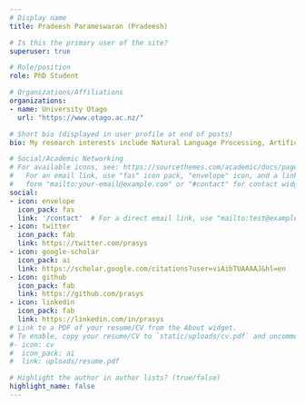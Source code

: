 ```yaml
---
# Display name
title: Pradeesh Parameswaran (Pradeesh)

# Is this the primary user of the site?
superuser: true

# Role/position
role: PhD Student 

# Organizations/Affiliations
organizations:
- name: University Otago
  url: "https://www.otago.ac.nz/"

# Short bio (displayed in user profile at end of posts)
bio: My research interests include Natural Language Processing, Artifical Inteligence, search engines and cloud computing.

# Social/Academic Networking
# For available icons, see: https://sourcethemes.com/academic/docs/page-builder/#icons
#   For an email link, use "fas" icon pack, "envelope" icon, and a link in the
#   form "mailto:your-email@example.com" or "#contact" for contact widget.
social:
- icon: envelope
  icon_pack: fas
  link: '/contact'  # For a direct email link, use "mailto:test@example.org".
- icon: twitter
  icon_pack: fab
  link: https://twitter.com/prasys
- icon: google-scholar
  icon_pack: ai
  link: https://scholar.google.com/citations?user=viAibTUAAAAJ&hl=en
- icon: github
  icon_pack: fab
  link: https://github.com/prasys
- icon: linkedin
  icon_pack: fab
  link: https://linkedin.com/in/prasys
# Link to a PDF of your resume/CV from the About widget.
# To enable, copy your resume/CV to `static/uploads/cv.pdf` and uncomment the lines below.
#- icon: cv
#  icon_pack: ai
#  link: uploads/resume.pdf

# Highlight the author in author lists? (true/false)
highlight_name: false
---
```

